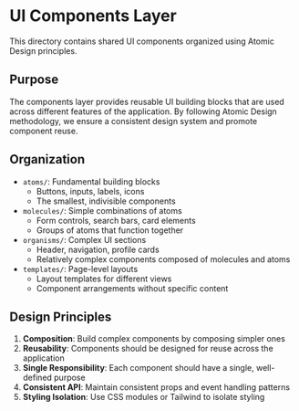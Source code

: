 # UI Components Layer

This directory contains shared UI components organized using Atomic Design principles.

## Purpose

The components layer provides reusable UI building blocks that are used across different features of the application. By following Atomic Design methodology, we ensure a consistent design system and promote component reuse.

## Organization

- `atoms/`: Fundamental building blocks
  - Buttons, inputs, labels, icons
  - The smallest, indivisible components
- `molecules/`: Simple combinations of atoms
  - Form controls, search bars, card elements
  - Groups of atoms that function together
- `organisms/`: Complex UI sections
  - Header, navigation, profile cards
  - Relatively complex components composed of molecules and atoms
- `templates/`: Page-level layouts
  - Layout templates for different views
  - Component arrangements without specific content

## Design Principles

1. **Composition**: Build complex components by composing simpler ones
2. **Reusability**: Components should be designed for reuse across the application
3. **Single Responsibility**: Each component should have a single, well-defined purpose
4. **Consistent API**: Maintain consistent props and event handling patterns
5. **Styling Isolation**: Use CSS modules or Tailwind to isolate styling
